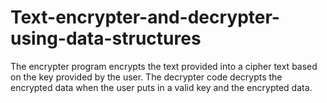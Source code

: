 # Text-encrypter-and-decrypter-using-data-structures
The encrypter program encrypts the text provided into a cipher text based on the key provided by the user. The decrypter code decrypts the encrypted data when the user puts in a valid key and the encrypted data.
